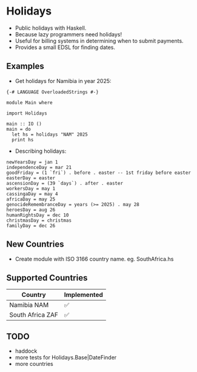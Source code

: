 # Holidays
- Public holidays with Haskell.
- Because lazy programmers need holidays!
- Useful for billing systems in determining when to submit payments.
- Provides a small EDSL for finding dates.

## Examples

- Get holidays for Namibia in year 2025:
```
{-# LANGUAGE OverloadedStrings #-}

module Main where

import Holidays

main :: IO ()
main = do
  let hs = holidays "NAM" 2025
  print hs

```
- Describing holidays:
```
newYearsDay = jan 1
independenceDay = mar 21
goodFriday = (1 `fri`) . before . easter -- 1st friday before easter
easterDay = easter
ascensionDay = (39 `days`) . after . easter
workersDay = may 1
cassingaDay = may 4
africaDay = may 25
genocideRemembranceDay = years (>= 2025) . may 28
heroesDay = aug 26
humanRightsDay = dec 10
christmasDay = christmas
familyDay = dec 26
```

## New Countries
- Create module with ISO 3166 country name. eg. SouthAfrica.hs

## Supported Countries
| Country | Implemented |
| --- | ----------- |
| Namibia NAM | &#x2705; |
| South Africa ZAF | &#x2705; |

## TODO
- haddock
- more tests for Holidays.Base|DateFinder
- more countries